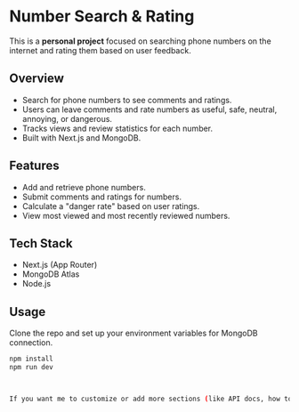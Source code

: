 # Number Search & Rating

This is a **personal project** focused on searching phone numbers on the internet and rating them based on user feedback.

## Overview

- Search for phone numbers to see comments and ratings.
- Users can leave comments and rate numbers as useful, safe, neutral, annoying, or dangerous.
- Tracks views and review statistics for each number.
- Built with Next.js and MongoDB.

## Features

- Add and retrieve phone numbers.
- Submit comments and ratings for numbers.
- Calculate a "danger rate" based on user ratings.
- View most viewed and most recently reviewed numbers.

## Tech Stack

- Next.js (App Router)
- MongoDB Atlas
- Node.js

## Usage

Clone the repo and set up your environment variables for MongoDB connection.

```bash
npm install
npm run dev



If you want me to customize or add more sections (like API docs, how to contribute, etc.), just say!

